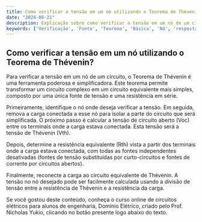 ```yaml
---
title: Como verificar a tensão em um nó utilizando o Teorema de Thévenin?
date: "2024-08-21"
description: Explicação sobre como verificar a tensão em um nó de um circuito utilizando o Teorema de Thévenin.
keywords: ['Verificação', 'Fonte', 'Teorema', 'Básica', 'Nó', 'resposta', 'Tensão']
---
```


## Como verificar a tensão em um nó utilizando o Teorema de Thévenin?

Para verificar a tensão em um nó de um circuito, o Teorema de Thévenin é uma ferramenta poderosa e simplificadora. Este teorema permite transformar um circuito complexo em um circuito equivalente mais simples, composto por uma única fonte de tensão e uma resistência em série. 

Primeiramente, identifique o nó onde deseja verificar a tensão. Em seguida, remova a carga conectada a esse nó para isolar a parte do circuito que será simplificada. O próximo passo é calcular a tensão de circuito aberto (Voc) entre os terminais onde a carga estava conectada. Esta tensão será a tensão de Thévenin (Vth).

Depois, determine a resistência equivalente (Rth) vista a partir dos terminais onde a carga estava conectada, com todas as fontes independentes desativadas (fontes de tensão substituídas por curto-circuitos e fontes de corrente por circuitos abertos).

Finalmente, reconecte a carga ao circuito equivalente de Thévenin. A tensão no nó desejado pode ser facilmente calculada usando a divisão de tensão entre a resistência de Thévenin e a resistência da carga.

Se você gostou deste conteúdo, conheça o curso online de circuitos elétricos para alunos de engenharia, Domínio Elétrico, criado pelo Prof. Nicholas Yukio, clicando no botão presente logo abaixo do texto.